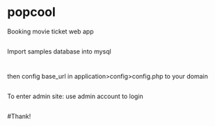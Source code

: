 # popcool
Booking movie ticket web app
##
Import samples database into mysql
#
then config base_url in application>config>config.php to your domain
##
To enter admin site: use admin account to login
##
#Thank!

